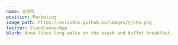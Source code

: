 ```yaml
---
name: 조영재
position: Marketing
image_path: https://avisi0ns.github.io/images/yjcho.png
twitter: CloudCannonApp
blurb: Anna likes long walks on the beach and buffet breakfast.
---
```


